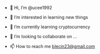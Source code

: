 - 👋 Hi, I’m @ucee1992
- 👀 I’m interested in learning new things

- 🌱 I’m currently learning cryptocurrency
- 💞️ I’m looking to collaborate on ...
- 📫 How to reach me blecin23@gmail.com

<!---
ucee1992/ucee1992 is a ✨ special ✨ repository because its `README.md` (this file) appears on your GitHub profile.
You can click the Preview link to take a look at your changes.
--->
